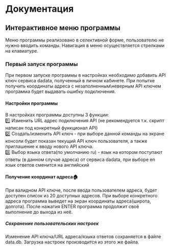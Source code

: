 # Документация

## Интерактивное меню программы
Меню программы реализовано в селективной форме, пользователю не нужно вводить команды. Навигация в меню осуществляется стрелками на клавиатуре.

### Первый запуск программы
При первом запуске программы в настройках необходимо добавить API ключ сервиса dadata, полученный в личном кабинете. При попытке получить координаты адреса с незаполненным\неверным API ключем программа будет выдавать ошибку подключения.

#### Настройки программы
В настройках программы доступны 3 функции:  
:one: Изменить URL адрес подключения API (не рекомендуется т.к. скрипт написан под конкретный функционал API)   
:two: Создать/изменить API ключ - при выборе данной команды на экране консоли будет показан текущий API ключ пользователя, а также приглашение к вводу нового API ключа.  
:three: Выбор языка ответа(по умолчанию ru) - язык на котором поступают ответы (в данном случае адреса) от сервиса dadata, при выборе en язык ответов сменится на английский


#### Получение координат адреса:house:
При валидном API ключе, после ввода пользователем адреса, будет доступен список из 20 доступных адресов. При выборе конкретного адреса программа выведет на экран координаты адреса(широта, долгота). После нажатия ENTER программа продолжит своё выполнение до выхода из неё.


##### Сохранение пользовательских настроек
Изменение API ключа/URL адреса/языка ответов сохраняется в файле data.db. Загрузка настроек производится из этого же файла.
